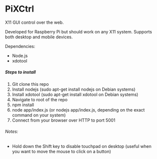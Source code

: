 # PiXCtrl
X11 GUI control over the web.

Developed for Raspberry Pi but should work on any X11 system. Supports both desktop and mobile devices.

Dependencies:

* Node.js
* xdotool
 
##### Steps to install

1. Git clone this repo
2. Install nodejs (sudo apt-get install nodejs on Debian systems)
3. Install xdotool (sudo apt-get install xdotool on Debian systems)
4. Navigate to root of the repo
5. npm install
6. node app/index.js (or nodejs app/index.js, depending on the exact command on your system)
7. Connect from your browser over HTTP to port 5001

###### Notes:

* Hold down the Shift key to disable touchpad on desktop (useful when you want to move the mouse to click on a button)
